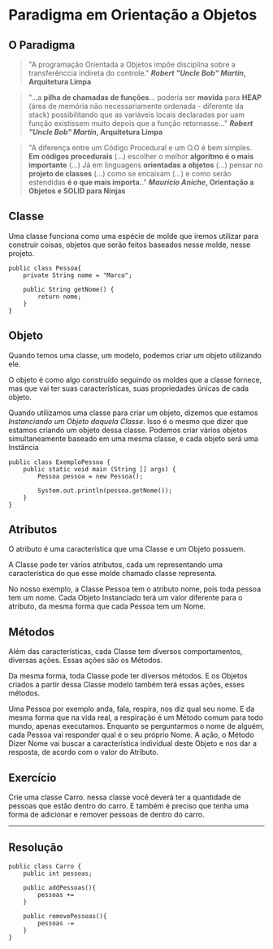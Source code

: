 # Paradigma em Orientação a Objetos

## O Paradigma

>"A programação Orientada a Objetos impõe disciplina sobre a transferênccia indireta do controle." **_Robert "Uncle Bob" Martin_, Arquitetura Limpa**

>"...a **pilha de chamadas de funções**... poderia ser **movida** para **HEAP** (área de memória não necessariamente ordenada - diferente da stack) possibilitando que as variáveis locais declaradas por uam função existissem muito depois que a função retornasse..." **_Robert "Uncle Bob" Martin_, Arquitetura Limpa**

>"A diferença entre um Código Procedural e um O.O é bem simples. **Em códigos procedurais** (...) escolher o melhor **algoritmo é o mais importante** (...) Já em linguagens **orientadas a objetos** (...) pensar no **projeto de classes** (...) como se encaixam (...) e como serão estendidas **é o que mais importa.**." **_Maurício Aniche_, Orientação a Objetos e SOLID para Ninjas**

## Classe

Uma classe funciona como uma espécie de molde que iremos utilizar para construir coisas, objetos que serão feitos baseados nesse molde, nesse projeto.

```
public class Pessoa{
    private String nome = "Marco";

    public String getNome() {
        return nome;
    }
}
```

## Objeto

Quando temos uma classe, um modelo, podemos criar um objeto utilizando ele.

O objeto é como algo construído seguindo os moldes que a classe fornece, mas que vai ter suas características, suas propriedades únicas de cada objeto.

Quando utilizamos uma classe para criar um objeto, dizemos que estamos _Instanciando um Objeto daquela Classe_. Isso é o mesmo que dizer que estamos criando um objeto dessa classe. Podemos criar vários objetos simultaneamente baseado em uma mesma classe, e cada objeto será uma Instância

```
public class ExemploPessoa {
    public static void main (String [] args) {
        Pessoa pessoa = new Pessoa();

        System.out.println(pessoa.getNome());
    }
}
```

## Atributos

O atributo é uma característica que uma Classe e um Objeto possuem.

A Classe pode ter vários atributos, cada um representando uma característica do que esse molde chamado classe representa.

No nosso exemplo, a Classe Pessoa tem o atributo nome, pois toda pessoa tem um nome. Cada Objeto Instanciado terá um valor diferente para o atributo, da mesma forma que cada Pessoa tem um Nome.

## Métodos

Além das características, cada Classe tem diversos comportamentos, diversas ações. Essas ações são os Métodos.

Da mesma forma, toda Classe pode ter diversos métodos. E os Objetos criados a partir dessa Classe modelo também terá essas ações, esses métodos.

Uma Pessoa por exemplo anda, fala, respira, nos diz qual seu nome. E da mesma forma que na vida real, a respiração é um Método comum para todo mundo, apenas executamos. Enquanto se perguntarmos o nome de alguém, cada Pessoa vai responder qual é o seu próprio Nome. A ação, o Método Dizer Nome vai buscar a característica individual deste Objeto e nos dar a resposta, de acordo com o valor do Atributo.

## Exercício

Crie uma classe Carro. nessa classe você deverá ter a quantidade de pessoas que estão dentro do carro. E também é preciso que tenha uma forma de adicionar e remover pessoas de dentro do carro.

---

## Resolução

```
public class Carro {
    public int pessoas;

    public addPessoas(){
        pessoas +=
    }

    public removePessoas(){
        pessoas -=
    }
}
```
